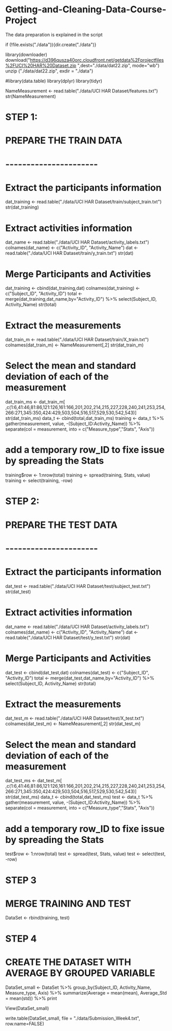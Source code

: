 # Getting-and-Cleaning-Data-Course-Project
The data preparation is explained in the script

if (!file.exists("./data")){dir.create("./data")}


library(downloader)
download("https://d396qusza40orc.cloudfront.net/getdata%2Fprojectfiles%2FUCI%20HAR%20Dataset.zip ",dest="./data/dat22.zip", mode="wb") 
unzip ("./data/dat22.zip", exdir = "./data")

#library(data.table)
library(dplyr)
library(tidyr)

NameMeasurement <- read.table("./data/UCI HAR Dataset/features.txt")
str(NameMeasurement)

# STEP 1:
# PREPARE THE TRAIN DATA
# ----------------------
# Extract the participants information
dat_training <- read.table("./data/UCI HAR Dataset/train/subject_train.txt")
str(dat_training)
# Extract activities information
dat_name <- read.table("./data/UCI HAR Dataset/activity_labels.txt")
colnames(dat_name) <- c("Activity_ID", "Activity_Name")
dat <- read.table("./data/UCI HAR Dataset/train/y_train.txt")
str(dat)
# Merge Participants and Activities
dat_training <- cbind(dat_training,dat)
colnames(dat_training) <- c("Subject_ID", "Activity_ID")
total <- merge(dat_training,dat_name,by="Activity_ID") %>%
   select(Subject_ID, Activity_Name)
str(total)
# Extract the measurements
dat_train_m <- read.table("./data/UCI HAR Dataset/train/X_train.txt")
colnames(dat_train_m) <- NameMeasurement[,2]
str(dat_train_m)
# Select the mean and standard deviation of each of the measurement
dat_train_ms <- dat_train_m[ ,c(1:6,41:46,81:86,121:126,161:166,201,202,214,215,227,228,240,241,253,254,266:271,345:350,424:429,503,504,516,517,529,530,542,543)]
str(dat_train_ms)
data_t <- cbind(total,dat_train_ms)
training <- data_t %>%
  gather(measurement, value, -(Subject_ID:Activity_Name)) %>%
  separate(col = measurement, into = c("Measure_type","Stats", "Axis"))
# add a temporary row_ID to fixe issue by spreading the Stats
training$row <- 1:nrow(total)
training <- spread(training, Stats, value) 
training <- select(training, -row)

# STEP 2:
# PREPARE THE TEST DATA
# ----------------------
# Extract the participants information
dat_test <- read.table("./data/UCI HAR Dataset/test/subject_test.txt")
str(dat_test)
# Extract activities information
dat_name <- read.table("./data/UCI HAR Dataset/activity_labels.txt")
colnames(dat_name) <- c("Activity_ID", "Activity_Name")
dat <- read.table("./data/UCI HAR Dataset/test/y_test.txt")
str(dat)
# Merge Participants and Activities
dat_test <- cbind(dat_test,dat)
colnames(dat_test) <- c("Subject_ID", "Activity_ID")
total <- merge(dat_test,dat_name,by="Activity_ID") %>%
  select(Subject_ID, Activity_Name)
str(total)
# Extract the measurements
dat_test_m <- read.table("./data/UCI HAR Dataset/test/X_test.txt")
colnames(dat_test_m) <- NameMeasurement[,2]
str(dat_test_m)
# Select the mean and standard deviation of each of the measurement
dat_test_ms <- dat_test_m[ ,c(1:6,41:46,81:86,121:126,161:166,201,202,214,215,227,228,240,241,253,254,266:271,345:350,424:429,503,504,516,517,529,530,542,543)]
str(dat_test_ms)
data_t <- cbind(total,dat_test_ms)
test <- data_t %>%
  gather(measurement, value, -(Subject_ID:Activity_Name)) %>%
  separate(col = measurement, into = c("Measure_type","Stats", "Axis"))
# add a temporary row_ID to fixe issue by spreading the Stats
test$row <- 1:nrow(total)
test <- spread(test, Stats, value) 
test <- select(test, -row)
# STEP 3
# MERGE TRAINING AND TEST
DataSet <- rbind(training, test)
# STEP 4
# CREATE THE DATASET WITH AVERAGE BY GROUPED VARIABLE
DataSet_small <- DataSet %>%
   group_by(Subject_ID, Activity_Name, Measure_type, Axis) %>%
   summarize(Average = mean(mean), Average_Std = mean(std)) %>%
   print

View(DataSet_small) 

write.table(DataSet_small, file = "./data/Submission_Week4.txt",  row.name=FALSE) 
